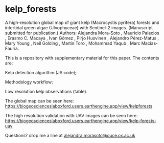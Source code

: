 # kelp_forests

A high-resolution global map of giant kelp (Macrocystis pyrifera) forests and intertidal green algae (Ulvophyceae) with Sentinel-2 images.
(Manuscript submitted for publication.)
Authors: Alejandra Mora-Soto , Mauricio Palacios , Erasmo C. Macaya , Ivan Gómez , Pirjo Huovinen , Alejandro Pérez-Matus , Mary Young , Neil Golding , Martin Toro , Mohammad Yaqub , Marc Macias-Fauria. 



This is a repository with supplementary material for this paper. The contents are: 

Kelp detection algorithm (JS code);

Methodology workflow; 

Low resolution kelp observations (table). 

The global map can be seen here: 
https://biogeoscienceslaboxford.users.earthengine.app/view/kelpforests

The high resolution validation with UAV images can be seen here: 
https://biogeoscienceslaboxford.users.earthengine.app/view/kelp-forests-uav

Questions? drop me a line at alejandra.morasoto@ouce.ox.ac.uk
